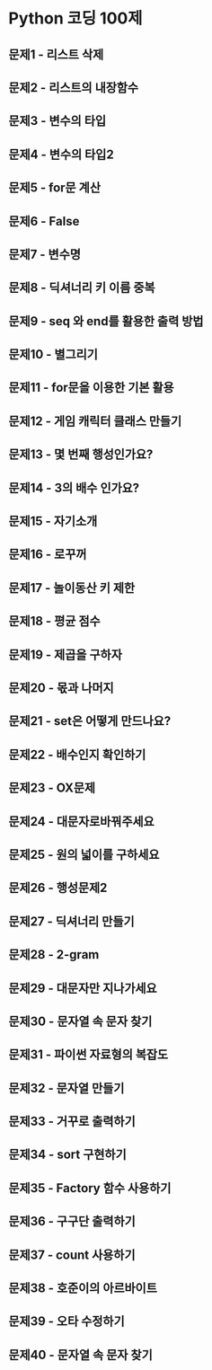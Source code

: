 # Python 코딩 100제

## 문제1 - 리스트 삭제
## 문제2 - 리스트의 내장함수
## 문제3 - 변수의 타입
## 문제4 - 변수의 타입2
## 문제5 - for문 계산
## 문제6 - False
## 문제7 - 변수명
## 문제8 - 딕셔너리 키 이름 중복
## 문제9 - seq 와 end를 활용한 출력 방법
## 문제10 - 별그리기
## 문제11 - for문을 이용한 기본 활용
## 문제12 - 게임 캐릭터 클래스 만들기
## 문제13 - 몇 번째 행성인가요?
## 문제14 - 3의 배수 인가요?
## 문제15 - 자기소개
## 문제16 - 로꾸꺼
## 문제17 - 놀이동산 키 제한
## 문제18 - 평균 점수
## 문제19 - 제곱을 구하자
## 문제20 - 몫과 나머지
## 문제21 - set은 어떻게 만드나요?
## 문제22 - 배수인지 확인하기
## 문제23 - OX문제
## 문제24 - 대문자로바꿔주세요
## 문제25 - 원의 넓이를 구하세요
## 문제26 - 행성문제2
## 문제27 - 딕셔너리 만들기
## 문제28 - 2-gram
## 문제29 - 대문자만 지나가세요
## 문제30 - 문자열 속 문자 찾기
## 문제31 - 파이썬 자료형의 복잡도
## 문제32 - 문자열 만들기
## 문제33 - 거꾸로 출력하기
## 문제34 - sort 구현하기
## 문제35 - Factory 함수 사용하기
## 문제36 - 구구단 출력하기
## 문제37 - count 사용하기
## 문제38 - 호준이의 아르바이트
## 문제39 - 오타 수정하기
## 문제40 - 문자열 속 문자 찾기
